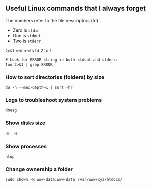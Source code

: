 ## Useful Linux commands that I always forget

The numbers refer to the file descriptors (fd).

-   Zero is `stdin`
-   One is `stdout`
-   Two is `stderr`

`2>&1` redirects fd 2 to 1.
```
# Look for ERROR string in both stdout and stderr.
foo 2>&1 | grep ERROR
```

### How to sort directories (folders) by size    
    du -h --max-depth=1 | sort -hr

### Logs to troubleshoot system problems

    dmesg
### Show disks size

    df -H
### Show processes

    htop
### Change ownership a folder

    sudo chown -R www-data:www-data /var/www/xyz/htdocs/


<!--stackedit_data:
eyJoaXN0b3J5IjpbMTkzMTExNTg2LC0yMDkzNjM0NjMzLC0xND
M5OTAzNzEsLTUzMzc0MTcwOF19
-->